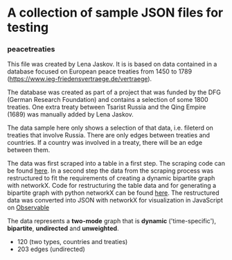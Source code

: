 # A collection of sample JSON files for testing


### peacetreaties
This file was created by Lena Jaskov. It is is based on data contained in a database focused on 
European peace treaties from 1450 to 1789 (https://www.ieg-friedensvertraege.de/vertraege).

The database was created as part of a project that was funded by the DFG (German Research Foundation) 
and contains a selection of some 1800 treaties. One extra treaty between Tsarist Russia and the Qing Empire (1689) was manually added by Lena Jaskov.

The data sample here only shows a selection of that data, i.e. fileterd on treaties that involve Russia. 
There are only edges between treaties and countries. If a country was involved in a treaty, there will be an edge between them.

The data was first scraped into a table in a first step. The scraping code can be found [here](https://github.com/yaslena/WebScraping). 
In a second step the data from the scraping process was restructured to fit the requirements of creating a dynamic bipartite graph with networkX.
Code for restructuring the table data and for generating a bipartite graph with python networkX can be found [here](https://github.com/yaslena/NetworkAnalysis).
The restructured data was converted into JSON with networkX for visualization in JavaScript on [Observable](https://observablehq.com/@yaslena/dynamic-network-graph)

The data represents a **two-mode** graph that is **dynamic** ('time-specific'), **bipartite**, **undirected** and **unweighted**.

- 120 (two types, countries and treaties)
- 203 edges (undirected)
